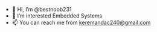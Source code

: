 - 👋 Hi, I’m @bestnoob231
- 👀 I’m interested Embedded Systems
- 📫 You can reach me from keremandac240@gmail.com
